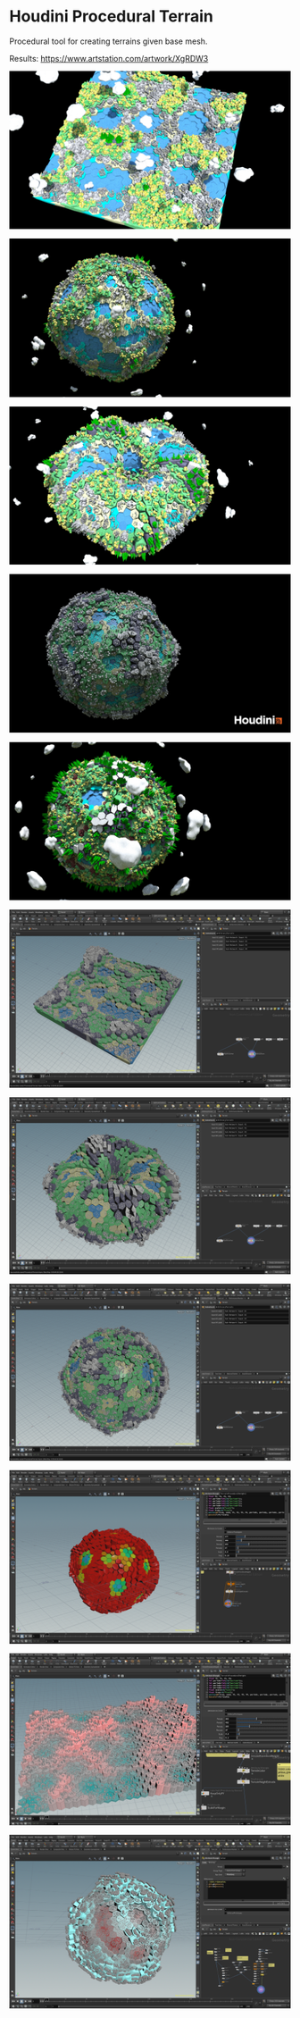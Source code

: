 # Houdini Procedural Terrain

Procedural tool for creating terrains given base mesh.

Results: https://www.artstation.com/artwork/XgRDW3

![](Gallery/6_1.jpg)

![](Gallery/6_2.jpg)

![](Gallery/6_3.jpg)

![](Gallery/5_1.jpg)

![](Gallery/5_2.jpg)

![](Gallery/4_1.png)

![](Gallery/4_2.png)

![](Gallery/4_3.png)

![](Gallery/1.png)

![](Gallery/2.png)

![](Gallery/3.png)
